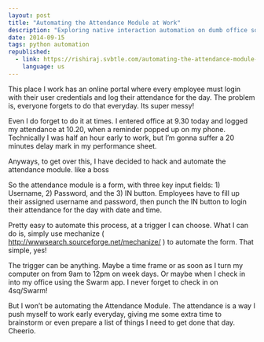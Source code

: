 ```yaml
---
layout: post
title: "Automating the Attendance Module at Work"
description: "Exploring native interaction automation on dumb office softwares, to bypass attendance system."
date: 2014-09-15
tags: python automation
republished:
  - link: https://rishiraj.svbtle.com/automating-the-attendance-module-at-work
    language: us
---
```

This place I work has an online portal where every employee must login with their user credentials and log their attendance for the day. The problem is, everyone forgets to do that everyday. Its super messy!

Even I do forget to do it at times. I entered office at 9.30 today and logged my attendance at 10.20, when a reminder popped up on my phone. Technically I was half an hour early to work, but I’m gonna suffer a 20 minutes delay mark in my performance sheet.

Anyways, to get over this, I have decided to hack and automate the attendance module. like a boss

So the attendance module is a form, with three key input fields: 1) Username, 2) Password, and the 3) IN button. Employees have to fill up their assigned username and password, then punch the IN button to login their attendance for the day with date and time.

Pretty easy to automate this process, at a trigger I can choose. What I can do is, simply use mechanize ( http://wwwsearch.sourceforge.net/mechanize/ ) to automate the form. That simple, yes!

The trigger can be anything. Maybe a time frame or as soon as I turn my computer on from 9am to 12pm on week days. Or maybe when I check in into my office using the Swarm app. I never forget to check in on 4sq/Swarm!

But I won’t be automating the Attendance Module. The attendance is a way I push myself to work early everyday, giving me some extra time to brainstorm or even prepare a list of things I need to get done that day. Cheerio.
